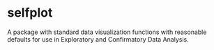 # selfplot
A package with standard data visualization functions with reasonable defaults for use in Exploratory and Confirmatory Data Analysis.
